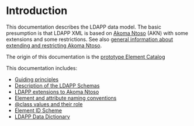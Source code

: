 # Introduction

This documentation describes the LDAPP data model. The basic presumption is
that LDAPP XML is based on [Akoma Ntoso](http://www.akomantoso.org/)
(AKN) with some extensions and some restrictions. See also [general
information about extending and restricting Akoma
Ntoso](https://lists.oasis-open.org/archives/legaldocml/201512/msg00004/Extending_Akoma_Ntoso.pdf).

The origin of this documentation is the [prototype Element
Catalog](https://docs.google.com/spreadsheets/d/15YY9VpiqCyZ9PsqdoNts-NKg5v4goxfTWuaP2zxfNXQ/edit#gid=1496705114)

This documentation includes:

  - [Guiding principles](principles.md)
  - [Description of the LDAPP Schemas](schema-description.md)
  - [LDAPP extensions to Akoma Ntoso](ldapp-extensions.md)
  - [Element and attribute naming conventions](naming-conventions.md)
  - [@class values and their role](type.md)
  - [Element ID Scheme](id-scheme.md)
  - [LDAPP Data Dictionary](data-dictionary.md)
